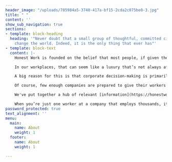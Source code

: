 ```yaml
---
header_image: "/uploads/705984a5-3740-417a-bf15-2cda2c075be0-3.jpg"
title: " "
content: ''
show_sub_navigation: true
sections:
- template: block-heading
  heading: '"Never doubt that a small group of thoughtful, committed citizens can
    change the world. Indeed, it is the only thing that ever has"'
- template: block-text
  content: |-
    Honest Work is founded on the belief that most people, if given the choice, would prefer to do the right thing.

    In our workplaces, that can seem like a luxury that’s not always afforded to us. We have to work to live, and it sometimes feels that truly good corporate citizens are few and far between. Particularly if you want to work for big international companies, it can seem difficult to find ones that aren’t contributing to global problems in some way, be it climate change, human rights abuses or aggressive tax avoidance.

    A big reason for this is that corporate decision-making is primarily set by senior management and shareholders. These groups often have an extreme focus on profitability, and are wealthy enough to avoid dealing with the negative consequences of that focus. These companies would likely be run in a more humane way if workers had more of a say.

    Of course, few enough companies are prepared to give their workers that power, and that’s where Honest Work comes in. We want to help you connect with like-minded colleagues at your company and beyond to change your workplaces for the better and improve the impact companies have on the world.

    We've put together a hub of relevant [information](https://honestwork.org/what-to-change/general/) and resources around how your company might be contributing to some of the problems in the world today. We'll be producing a monthly newsletter on the latest in employee activism, with tips and opportunities to make a difference; subscribe below. We're building an online community for workers who want to make a difference at their company; you can join [here](https://honestwork.org/join/).

    When you’re just one worker at a company that employs thousands, it can seem impossible to change things. But chances are you’re not alone, and together you can make your company, your industry and the world a better place.
password_protected: true
text_alignment: ''
menu:
  main:
    name: About
    weight: 1
  footer:
    name: About
    weight: 1

---
```

